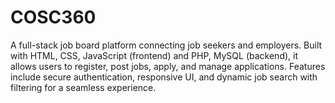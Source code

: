# COSC360
A full-stack job board platform connecting job seekers and employers. Built with HTML, CSS, JavaScript (frontend) and PHP, MySQL (backend), it allows users to register, post jobs, apply, and manage applications. Features include secure authentication, responsive UI, and dynamic job search with filtering for a seamless experience.
